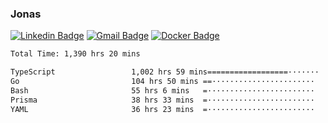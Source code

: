 ### Jonas
[![Linkedin Badge](https://img.shields.io/badge/-Jonas%20Neto-9933F7?style=flat-square&logo=Linkedin&logoColor=white&link=https://www.linkedin.com/in/jonas-nogueira-neto/)](https://www.linkedin.com/in/jonas-nogueira-neto/)
[![Gmail Badge](https://img.shields.io/badge/-nogueiraneto.jonas@gmail.com-9933F7?style=flat-square&logo=Gmail&logoColor=white&link=mailto:nogueiraneto.jonas@gmail.com)](mailto:nogueiraneto.jonas@gmail.com)
[![Docker Badge](https://img.shields.io/badge/-DockerHub-9933F7?style=flat-square&logo=Docker&logoColor=white&link=https://hub.docker.com/u/jonasssneto)](https://hub.docker.com/u/jonasssneto)


<!--START_SECTION:waka-->

```txt
Total Time: 1,390 hrs 20 mins

TypeScript                 1,002 hrs 59 mins==================·······   71.39 %
Go                         104 hrs 50 mins ==·······················   07.46 %
Bash                       55 hrs 6 mins   =························   03.92 %
Prisma                     38 hrs 33 mins  =························   02.74 %
YAML                       36 hrs 23 mins  =························   02.59 %
```

<!--END_SECTION:waka-->
###
